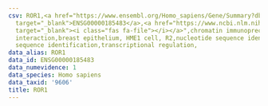 ```yaml
---
csv: ROR1,<a href="https://www.ensembl.org/Homo_sapiens/Gene/Summary?db=core;g=ENSG00000185483"
  target="_blank">ENSG00000185483</a>,<a href="https://www.ncbi.nlm.nih.gov/pubmed/22863008"
  target="_blank"><i class="fas fa-file"></i></a>",chromatin immunoprecipitation assay,direct
  interaction,breast epithelium, HME1 cell, R2,nucleotide sequence identification,nucleotide
  sequence identification,transcriptional regulation,
data_alias: ROR1
data_id: ENSG00000185483
data_numevidence: 1
data_species: Homo sapiens
data_taxid: '9606'
title: ROR1
---
```

